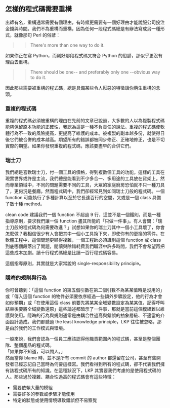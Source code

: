 ## 怎樣的程式碼需要重構

出師有名，重構通常需要有個理由，有時候更需要有一個好理由才能說服公司投注金錢與時間。我們不為重構而重構，因為任何一段程式碼總是有辦法寫成另一種形式，就像那句 Perl 的俗諺：

>> There's more than one way to do it.

如果你正在寫 Python，而剛好那段程式碼又符合 Python 的俗諺，那似乎更沒有理由去重構。

>> There should be one-- and preferably only one --obvious way to do it.

因此那些需要被重構的程式碼，總是具備某些令人厭惡的特徵讓你萌生重構的念頭。

### 重複的程式碼

重複的程式碼必須被重構的理由在先前的文章已說過，大多數的人以為複製程式碼能夠保留原本功能的正確性，我認為這是一種不負責任的說法。重複的程式碼使軟體行為不一致的風險提高，更提高了維護的成本。被複製的副本越多份，就使得日後它們被合併的成本越高。期望所有的錯誤都被同步修正、正確地修正，也是不切實際的期望。如果你發現重複的程式碼，應該要盡早的合併它們。

### 瑞士刀

我們總是喜歡瑞士刀，付一個工具的價格，得到複數個工具的功能。這樣的工具在現實世界或許是主流，我們總是能看到不少多合一、多用途的工具放在貨架上。然而專業領域中，不同的問題需要不同的工具，大眾的家庭廚房恐怕就不只一種刀具了，更何況是餐廳。然而程式碼中，我們卻經常見到如同瑞士刀般的程式碼。一個 function 可能執行了多種計算以至於它長達百行的空間，又或是一個 class 具備了數十種 method。

clean code 建議我們一個 function 不超過 9 行，這並不是一個鐵則，而是一種指導原則，要求我們讓一個 function 盡其所能的「只做一件事」。有人會問：「瑞士刀般的程式碼為何需要改進？」試想如果你的瑞士刀其中一個小工具壞了，你會怎麼做？我相信很少有人會把其中一個小工具換下來，即使你有的更換的零件。在軟體工程中，這個問題更顯得複雜，一個工程師必須識別這個 function 或 class 到底哪個段落出了問題，閱讀與除錯耗費我們職涯中許多時間，我們不會希望再把這些成本加劇。讀十行程式碼總是比讀一百行程式碼容易。

這個指導原則，其實就是大家常說的 single-responsibility principle。

### 隱晦的規則與行為

你可曾聽到：「這個 function 的第五個引數在第二個引數不為某某值時是沒用的」或「傳入這個 function 的物件必須要依序經過一些額外步驟設定，他的行為才會如你預期」或「在使用這個 class 前要先將某某全域變數設定為某某值，記得呼叫結束後要將全域變數還原」這些論述都暗示了一件事，那就是當前這個模組難以維護與使用。隱晦的行為與規則通常是由耦合性過高與錯誤的抽象層級、不適當的介面設計造成。我們都聽過 the least knowledge principle，LKP 往往被忽略，那是由於我們的工作模式與環境。

一般來說，我們會認為一個員工應該認得他職責範圍內的程式碼，甚至是整個團隊、整個產品的程式碼。  
「如果你不知道，可以問人。」  
然而當你 blame 時，並不是所有 commit 的 author 都還留在公司，甚至有些開發者已經忘記自己當時為何要這樣寫。我們看得到所有的程式碼，卻不代表我們擁有該程式碼所有的知識。在這種狀況下，LKP 其實要我們考慮的是使用程式碼的人。那些過於複雜、耦合性過高的程式碼會有這些特徵：

- 需要依賴大量的模組
- 需要許多的參數或步驟才能使用
- 特定的狀態或使用情境導致錯誤但不易察覺
